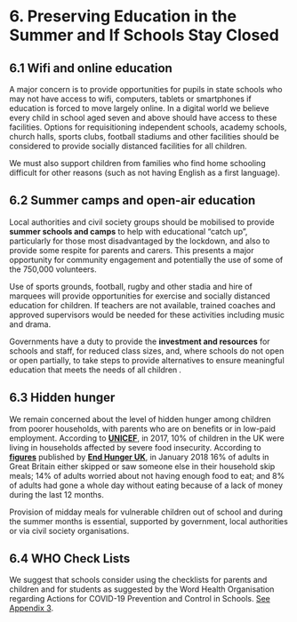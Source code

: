 # 6. Preserving Education in the Summer and If Schools Stay Closed

## 6.1 Wifi and online education

A major concern is to provide opportunities for pupils in state schools
who may not have access to wifi, computers, tablets or smartphones if
education is forced to move largely online. In a digital world we
believe every child in school aged seven and above should have access to
these facilities. Options for requisitioning independent schools,
academy schools, church halls, sports clubs, football stadiums and other
facilities should be considered to provide socially distanced facilities
for all children.

We must also support children from families who find home schooling
difficult for other reasons (such as not having English as a first
language).

## 6.2 Summer camps and open-air education

Local authorities and civil society groups should be mobilised to
provide **summer schools and camps** to help with educational “catch
up”, particularly for those most disadvantaged by the lockdown, and
also to provide some respite for parents and carers. This presents a
major opportunity for community engagement and potentially the use of
some of the 750,000 volunteers.

Use of sports grounds, football, rugby and other stadia and hire of
marquees will provide opportunities for exercise and socially distanced
education for children. If teachers are not available, trained coaches
and approved supervisors would be needed for these activities including
music and drama.

Governments have a duty to provide the **investment and resources** for
schools and staff, for reduced class sizes, and, where schools do not
open or open partially, to take steps to provide alternatives to ensure
meaningful education that meets the needs of all children *.*  

## 6.3 Hidden hunger

We remain concerned about the level of hidden hunger among children from
poorer households, with parents who are on benefits or in low-paid
employment. According to **[UNICEF](https://www.unicef-irc.org/publications/pdf/IWP_2017_09.pdf)**, in 2017, 10% of children in the UK were living in households affected by
severe food insecurity. According to [](http://endhungeruk.org/shocking-figures-showing-hidden-hunger-show-need-find/)
**[figures](http://endhungeruk.org/shocking-figures-showing-hidden-hunger-show-need-find/)**
published by [](http://endhungeruk.org/) **[End Hunger
UK](http://endhungeruk.org/)**, in January 2018 16% of adults in Great
Britain either skipped or saw someone else in their household skip
meals; 14% of adults worried about not having enough food to eat; and 8%
of adults had gone a whole day without eating because of a lack of money
during the last 12 months.

Provision of midday meals for vulnerable children out of school and
during the summer months is essential, supported by government, local
authorities or via civil society organisations.

## 6.4 WHO Check Lists

We suggest that schools consider using the checklists for parents and
children and for students as suggested by the Word Health Organisation
regarding Actions for COVID-19 Prevention and Control in Schools. [See
Appendix 3](report/chapter_7?id=_3-who-checklists).
